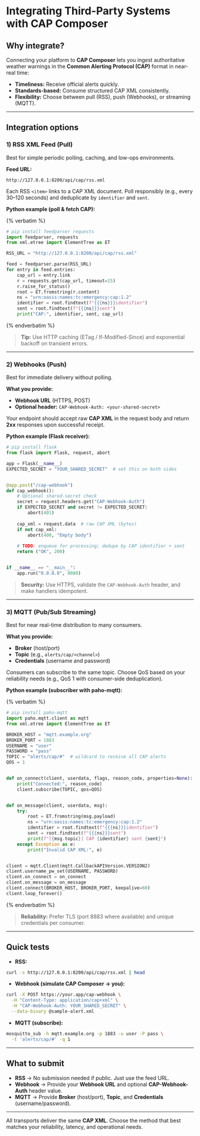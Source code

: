# Integrating Third-Party Systems with CAP Composer

## Why integrate?

Connecting your platform to **CAP Composer** lets you ingest authoritative weather warnings in the **Common Alerting
Protocol (CAP)** format in near-real time:

* **Timeliness:** Receive official alerts quickly.
* **Standards-based:** Consume structured CAP XML consistently.
* **Flexibility:** Choose between pull (RSS), push (Webhooks), or streaming (MQTT).

---

## Integration options

### 1) RSS XML Feed (Pull)

Best for simple periodic polling, caching, and low-ops environments.

**Feed URL:**

```
http://127.0.0.1:8200/api/cap/rss.xml
```

Each RSS `<item>` links to a CAP XML document. Poll responsibly (e.g., every 30–120 seconds) and deduplicate by
`identifier` and `sent`.

**Python example (poll & fetch CAP):**

{% verbatim %}

```python
# pip install feedparser requests
import feedparser, requests
from xml.etree import ElementTree as ET

RSS_URL = "http://127.0.0.1:8200/api/cap/rss.xml"

feed = feedparser.parse(RSS_URL)
for entry in feed.entries:
    cap_url = entry.link
    r = requests.get(cap_url, timeout=15)
    r.raise_for_status()
    root = ET.fromstring(r.content)
    ns = "urn:oasis:names:tc:emergency:cap:1.2"
    identifier = root.findtext(f"{{{ns}}}identifier")
    sent = root.findtext(f"{{{ns}}}sent")
    print("CAP:", identifier, sent, cap_url)
```

{% endverbatim %}

> **Tip:** Use HTTP caching (ETag / If-Modified-Since) and exponential backoff on transient errors.

---

### 2) Webhooks (Push)

Best for immediate delivery without polling.

**What you provide:**

* **Webhook URL** (HTTPS, POST)
* **Optional header:** `CAP-Webhook-Auth: <your-shared-secret>`

Your endpoint should accept raw **CAP XML** in the request body and return **2xx** responses upon successful receipt.

**Python example (Flask receiver):**

```python
# pip install flask
from flask import Flask, request, abort

app = Flask(__name__)
EXPECTED_SECRET = "YOUR_SHARED_SECRET"  # set this on both sides


@app.post("/cap-webhook")
def cap_webhook():
    # Optional shared-secret check
    secret = request.headers.get("CAP-Webhook-Auth")
    if EXPECTED_SECRET and secret != EXPECTED_SECRET:
        abort(401)
    
    cap_xml = request.data  # raw CAP XML (bytes)
    if not cap_xml:
        abort(400, "Empty body")
    
    # TODO: enqueue for processing; dedupe by CAP identifier + sent
    return ("OK", 200)


if __name__ == "__main__":
    app.run("0.0.0.0", 8080)
```

> **Security:** Use HTTPS, validate the `CAP-Webhook-Auth` header, and make handlers idempotent.

---

### 3) MQTT (Pub/Sub Streaming)

Best for near real-time distribution to many consumers.

**What you provide:**

* **Broker** (host/port)
* **Topic** (e.g., `alerts/cap/<channel>`)
* **Credentials** (username and password)

Consumers can subscribe to the same topic. Choose QoS based on your reliability needs (e.g., QoS 1 with consumer-side
deduplication).

**Python example (subscriber with paho-mqtt):**

{% verbatim %}

```python
# pip install paho-mqtt
import paho.mqtt.client as mqtt
from xml.etree import ElementTree as ET

BROKER_HOST = "mqtt.example.org"
BROKER_PORT = 1883
USERNAME = "user"
PASSWORD = "pass"
TOPIC = "alerts/cap/#"  # wildcard to receive all CAP alerts
QOS = 1


def on_connect(client, userdata, flags, reason_code, properties=None):
    print("Connected:", reason_code)
    client.subscribe(TOPIC, qos=QOS)


def on_message(client, userdata, msg):
    try:
        root = ET.fromstring(msg.payload)
        ns = "urn:oasis:names:tc:emergency:cap:1.2"
        identifier = root.findtext(f"{{{ns}}}identifier")
        sent = root.findtext(f"{{{ns}}}sent")
        print(f"[{msg.topic}] CAP {identifier} sent {sent}")
    except Exception as e:
        print("Invalid CAP XML:", e)


client = mqtt.Client(mqtt.CallbackAPIVersion.VERSION2)
client.username_pw_set(USERNAME, PASSWORD)
client.on_connect = on_connect
client.on_message = on_message
client.connect(BROKER_HOST, BROKER_PORT, keepalive=60)
client.loop_forever()
```

{% endverbatim %}

> **Reliability:** Prefer TLS (port 8883 where available) and unique credentials per consumer.

---

## Quick tests

* **RSS:**

```bash
curl -s http://127.0.0.1:8200/api/cap/rss.xml | head
```

* **Webhook (simulate CAP Composer → you):**

```bash
curl -X POST https://your.app/cap-webhook \
  -H "Content-Type: application/cap+xml" \
  -H "CAP-Webhook-Auth: YOUR_SHARED_SECRET" \
  --data-binary @sample-alert.xml
```

* **MQTT (subscribe):**

```bash
mosquitto_sub -h mqtt.example.org -p 1883 -u user -P pass \
  -t 'alerts/cap/#' -q 1
```

---

## What to submit

* **RSS** → No submission needed if public. Just use the feed URL.
* **Webhook** → Provide your **Webhook URL** and optional **CAP-Webhook-Auth** header value.
* **MQTT** → Provide **Broker** (host/port), **Topic**, and **Credentials** (username/password).

---

All transports deliver the same **CAP XML**. Choose the method that best matches your reliability, latency, and
operational needs.
